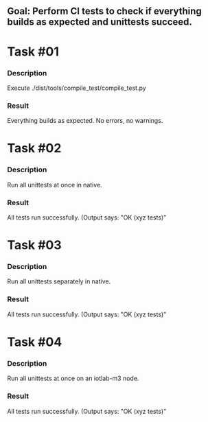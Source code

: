 ## Goal: Perform CI tests to check if everything builds as expected and unittests succeed.

Task #01
========
### Description

Execute ./dist/tools/compile_test/compile_test.py

### Result

Everything builds as expected. No errors, no warnings.

Task #02
========
### Description

Run all unittests at once in native.

### Result

All tests run successfully. (Output says: "OK (xyz tests)"

Task #03
========
### Description

Run all unittests separately in native.

### Result

All tests run successfully. (Output says: "OK (xyz tests)"

Task #04
========
### Description

Run all unittests at once on an iotlab-m3 node.

### Result

All tests run successfully. (Output says: "OK (xyz tests)"
